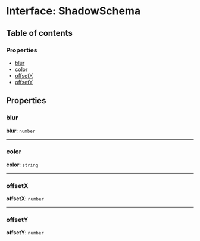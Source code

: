 # Interface: ShadowSchema

## Table of contents

### Properties

* [blur](/auto-docs/free-layout-editor/interfaces/ShadowSchema.md#blur)
* [color](/auto-docs/free-layout-editor/interfaces/ShadowSchema.md#color)
* [offsetX](/auto-docs/free-layout-editor/interfaces/ShadowSchema.md#offsetx)
* [offsetY](/auto-docs/free-layout-editor/interfaces/ShadowSchema.md#offsety)

## Properties

### blur

**blur**: `number`

***

### color

**color**: `string`

***

### offsetX

**offsetX**: `number`

***

### offsetY

**offsetY**: `number`
